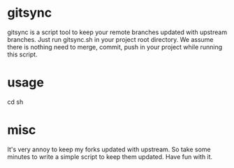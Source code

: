 # gitsync
gitsync is a script tool to keep your remote branches updated with upstream branches. Just run gitsync.sh in your project root directory. We assume there is nothing need to merge, commit, push in your project while running this script.

# usage
cd <project root>
sh <path to gitsync.sh>

# misc
It's very annoy to keep my forks updated with upstream. So take some minutes to write a simple script to keep them updated. Have fun with it.